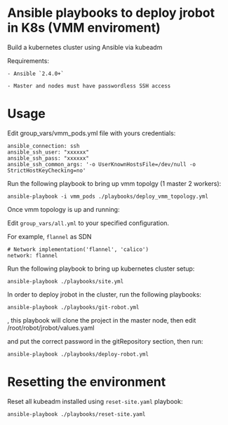 # Ansible playbooks to deploy jrobot in K8s (VMM enviroment)

Build a kubernetes cluster using Ansible via kubeadm


Requirements:
	
	- Ansible `2.4.0+`
	
	- Master and nodes must have passwordless SSH access

# Usage

Edit group_vars/vmm_pods.yml file with yours credentials:

```
ansible_connection: ssh 
ansible_ssh_user: "xxxxxx"
ansible_ssh_pass: "xxxxxx" 
ansible_ssh_common_args: '-o UserKnownHostsFile=/dev/null -o StrictHostKeyChecking=no'
```

Run the following playbook to bring up vmm topolgy (1 master 2 workers):

```
ansible-playbook -i vmm_pods ./playbooks/deploy_vmm_topology.yml
```

Once vmm topology is up and running:

Edit `group_vars/all.yml` to your specified configuration.

For example, `flannel` as SDN

```
# Network implementation('flannel', 'calico')
network: flannel
```

Run the following playbook to bring up kubernetes cluster setup:
```
ansible-playbook ./playbooks/site.yml
```

In order to deploy jrobot in the cluster, run the following playbooks:

```
ansible-playbook ./playbooks/git-robot.yml
```
, this playbook will clone the project in the master node, then edit /root/robot/jrobot/values.yaml

and put the correct password in the gitRepository section, then run:

```
ansible-playbook ./playbooks/deploy-robot.yml
```

# Resetting the environment

Reset all kubeadm installed using `reset-site.yaml` playbook:

```sh
ansible-playbook ./playbooks/reset-site.yaml
```





